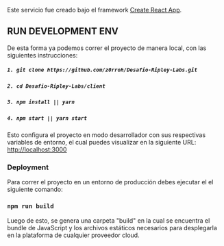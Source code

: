 Este servicio fue creado bajo el framework [Create React App](https://github.com/facebook/create-react-app).

  

## RUN DEVELOPMENT ENV

De esta forma ya podemos correr el proyecto de manera local, con las siguientes instrucciones:

##### `1. git clone https://github.com/z0rroh/Desafio-Ripley-Labs.git`

##### `2. cd Desafio-Ripley-Labs/client`

##### `3. npm install || yarn`

##### `4. npm start || yarn start`

Esto configura el proyecto en modo desarrollador con sus respectivas variables de entorno, el cual puedes visualizar en la siguiente URL: [http://localhost:3000](http://localhost:3000/)

  

### Deployment

Para correr el proyecto en un entorno de producción debes ejecutar el el siguiente comando:

### `npm run build`

Luego de esto, se genera una carpeta "build" en la cual se encuentra el bundle de JavaScript y los archivos estáticos necesarios para desplegarla en la plataforma de cualquier proveedor cloud.